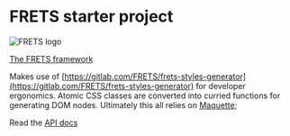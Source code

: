 # FRETS starter project

![FRETS logo](http://uploads.timbendt.com.s3.amazonaws.com/dropzone/fretslogo4@1x.png)

[The FRETS framework](https://github.com/sirtimbly/frets)

Makes use of [https://gitlab.com/FRETS/frets-styles-generator](https://gitlab.com/FRETS/frets-styles-generator) for developer ergonomics. Atomic CSS classes are converted into curried functions for generating DOM nodes. Ultimately this all relies on [Maquette](https://maquettejs.org);


Read the [API docs](https://frets.gitlab.io/frets/docs)

